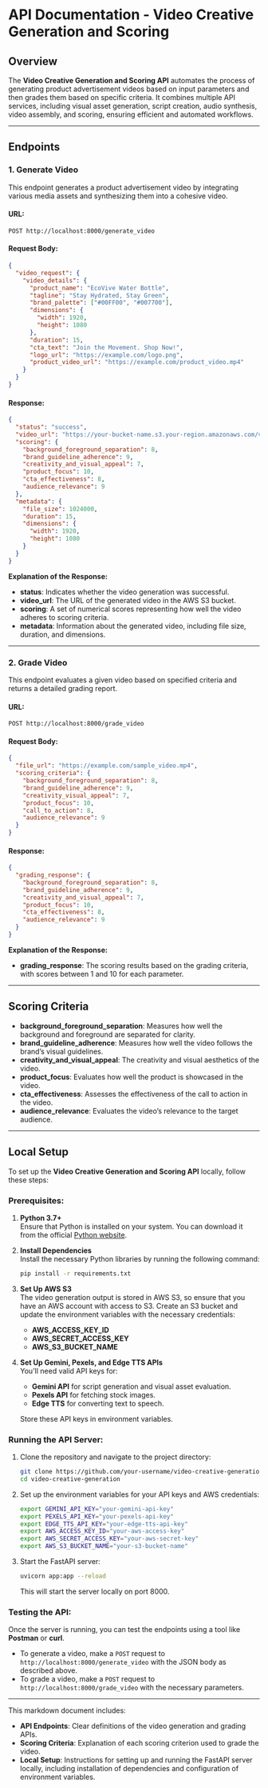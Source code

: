 # API Documentation - Video Creative Generation and Scoring

## Overview

The **Video Creative Generation and Scoring API** automates the process of generating product advertisement videos based on input parameters and then grades them based on specific criteria. It combines multiple API services, including visual asset generation, script creation, audio synthesis, video assembly, and scoring, ensuring efficient and automated workflows.

---

## Endpoints

### 1. **Generate Video**
This endpoint generates a product advertisement video by integrating various media assets and synthesizing them into a cohesive video.

#### URL:
`POST http://localhost:8000/generate_video`

#### Request Body:

```json
{
  "video_request": {
    "video_details": {
      "product_name": "EcoVive Water Bottle",
      "tagline": "Stay Hydrated, Stay Green",
      "brand_palette": ["#00FF00", "#007700"],
      "dimensions": {
        "width": 1920,
        "height": 1080
      },
      "duration": 15,
      "cta_text": "Join the Movement. Shop Now!",
      "logo_url": "https://example.com/logo.png",
      "product_video_url": "https://example.com/product_video.mp4"
    }
  }
}
```

#### Response:

```json
{
  "status": "success",
  "video_url": "https://your-bucket-name.s3.your-region.amazonaws.com/videos/generated_video.mp4",
  "scoring": {
    "background_foreground_separation": 8,
    "brand_guideline_adherence": 9,
    "creativity_and_visual_appeal": 7,
    "product_focus": 10,
    "cta_effectiveness": 8,
    "audience_relevance": 9
  },
  "metadata": {
    "file_size": 1024000,
    "duration": 15,
    "dimensions": {
      "width": 1920,
      "height": 1080
    }
  }
}
```

**Explanation of the Response:**

- **status**: Indicates whether the video generation was successful.
- **video_url**: The URL of the generated video in the AWS S3 bucket.
- **scoring**: A set of numerical scores representing how well the video adheres to scoring criteria.
- **metadata**: Information about the generated video, including file size, duration, and dimensions.

---

### 2. **Grade Video**
This endpoint evaluates a given video based on specified criteria and returns a detailed grading report.

#### URL:
`POST http://localhost:8000/grade_video`

#### Request Body:

```json
{
  "file_url": "https://example.com/sample_video.mp4",
  "scoring_criteria": {
    "background_foreground_separation": 8,
    "brand_guideline_adherence": 9,
    "creativity_visual_appeal": 7,
    "product_focus": 10,
    "call_to_action": 8,
    "audience_relevance": 9
  }
}
```

#### Response:

```json
{
  "grading_response": {
    "background_foreground_separation": 8,
    "brand_guideline_adherence": 9,
    "creativity_and_visual_appeal": 7,
    "product_focus": 10,
    "cta_effectiveness": 8,
    "audience_relevance": 9
  }
}
```

**Explanation of the Response:**

- **grading_response**: The scoring results based on the grading criteria, with scores between 1 and 10 for each parameter.

---

## Scoring Criteria

- **background_foreground_separation**: Measures how well the background and foreground are separated for clarity.
- **brand_guideline_adherence**: Measures how well the video follows the brand’s visual guidelines.
- **creativity_and_visual_appeal**: The creativity and visual aesthetics of the video.
- **product_focus**: Evaluates how well the product is showcased in the video.
- **cta_effectiveness**: Assesses the effectiveness of the call to action in the video.
- **audience_relevance**: Evaluates the video’s relevance to the target audience.

---

## Local Setup

To set up the **Video Creative Generation and Scoring API** locally, follow these steps:

### Prerequisites:

1. **Python 3.7+**  
   Ensure that Python is installed on your system. You can download it from the official [Python website](https://www.python.org/downloads/).

2. **Install Dependencies**  
   Install the necessary Python libraries by running the following command:

   ```bash
   pip install -r requirements.txt
   ```

3. **Set Up AWS S3**  
   The video generation output is stored in AWS S3, so ensure that you have an AWS account with access to S3. Create an S3 bucket and update the environment variables with the necessary credentials:

   - **AWS_ACCESS_KEY_ID**
   - **AWS_SECRET_ACCESS_KEY**
   - **AWS_S3_BUCKET_NAME**

4. **Set Up Gemini, Pexels, and Edge TTS APIs**  
   You'll need valid API keys for:
   - **Gemini API** for script generation and visual asset evaluation.
   - **Pexels API** for fetching stock images.
   - **Edge TTS** for converting text to speech.
   
   Store these API keys in environment variables.

### Running the API Server:

1. Clone the repository and navigate to the project directory:

   ```bash
   git clone https://github.com/your-username/video-creative-generation.git
   cd video-creative-generation
   ```

2. Set up the environment variables for your API keys and AWS credentials:

   ```bash
   export GEMINI_API_KEY="your-gemini-api-key"
   export PEXELS_API_KEY="your-pexels-api-key"
   export EDGE_TTS_API_KEY="your-edge-tts-api-key"
   export AWS_ACCESS_KEY_ID="your-aws-access-key"
   export AWS_SECRET_ACCESS_KEY="your-aws-secret-key"
   export AWS_S3_BUCKET_NAME="your-s3-bucket-name"
   ```

3. Start the FastAPI server:

   ```bash
   uvicorn app:app --reload
   ```

   This will start the server locally on port 8000.

### Testing the API:

Once the server is running, you can test the endpoints using a tool like **Postman** or **curl**.

- To generate a video, make a `POST` request to `http://localhost:8000/generate_video` with the JSON body as described above.
- To grade a video, make a `POST` request to `http://localhost:8000/grade_video` with the necessary parameters.

---

This markdown document includes:

- **API Endpoints**: Clear definitions of the video generation and grading APIs.
- **Scoring Criteria**: Explanation of each scoring criterion used to grade the video.
- **Local Setup**: Instructions for setting up and running the FastAPI server locally, including installation of dependencies and configuration of environment variables.